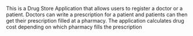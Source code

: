 This is a Drug Store Application that allows users to register a doctor or a patient. Doctors can write a prescription for a patient and patients can then get their prescription filled at a pharmacy. The application calculates drug cost depending on which pharmacy fills the prescription
